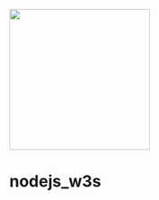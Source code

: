 <img src="https://www.pngkit.com/png/full/66-667065_js-club-new-balance-png-logo-node-js.png" style="height:250px;" ></img>
# nodejs_w3s
